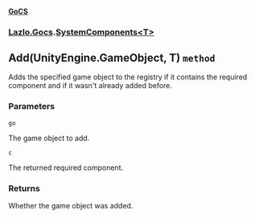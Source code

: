 #### [GoCS](./GoCS.md 'GoCS')
### [Lazlo.Gocs](./GoCS.md#Lazlo-Gocs 'Lazlo.Gocs').[SystemComponents&lt;T&gt;](./Lazlo-Gocs-SystemComponents-T-.md 'Lazlo.Gocs.SystemComponents&lt;T&gt;')
## Add(UnityEngine.GameObject, T) `method`
Adds the specified game object to the registry if it contains the required component and if it wasn't already added before.
### Parameters

<a name='Lazlo-Gocs-SystemComponents-T--Add(UnityEngine-GameObject-_T)-go'></a>
`go`

The game object to add.

<a name='Lazlo-Gocs-SystemComponents-T--Add(UnityEngine-GameObject-_T)-c'></a>
`c`

The returned required component.
### Returns
Whether the game object was added.

